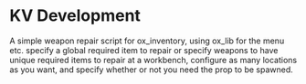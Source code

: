# KV Development

A simple weapon repair script for ox_inventory, using ox_lib for the menu etc. specify a global required item to repair or specify weapons to have unique required items to repair at a workbench, configure as many locations as you want, and specify whether or not you need the prop to be spawned.
